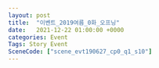 ```yaml
---
layout: post
title:  "이벤트_2019여름_0화_오프닝"
date:   2021-12-22 01:00:00 +0000
categories: Event
Tags: Story Event
SceneCode: ["scene_evt190627_cp0_q1_s10"]
---
```

